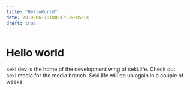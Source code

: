 ```yaml
---
title: "HelloWorld"
date: 2019-06-10T00:47:39-05:00
draft: true
---
```


# Hello world

seki.dev is the home of the development wing of seki.life. Check out seki.media for the media branch. Seki.life will be up again in a couple of weeks.